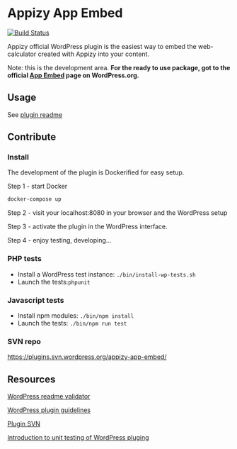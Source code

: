 # Appizy App Embed

[![Build Status](https://travis-ci.org/Appizy/appizy-app-embed.svg?branch=master)](https://travis-ci.org/Appizy/appizy-app-embed)

Appizy official WordPress plugin is the easiest way to embed the web-calculator created with Appizy into your content.

Note: this is the development area. **For the ready to use package, got to the official [App Embed](https://wordpress.org/plugins/appizy-app-embed/#description) page on WordPress.org.**

## Usage

See [plugin readme](src)

## Contribute

### Install

The development of the plugin is Dockerified for easy setup.

Step 1 - start Docker

```bash
docker-compose up
```

Step 2 - visit your localhost:8080 in your browser and the WordPress setup

Step 3 - activate the plugin in the WordPress interface.

Step 4 - enjoy testing, developing...

### PHP tests

* Install a WordPress test instance: `./bin/install-wp-tests.sh`
* Launch the tests:`phpunit`

### Javascript tests

* Install npm modules: `./bin/npm install`
* Launch the tests: `./bin/npm run test`

### SVN repo

https://plugins.svn.wordpress.org/appizy-app-embed/

## Resources

[WordPress readme validator](https://wordpress.org/plugins/developers/readme-validator/)

[WordPress plugin guidelines](https://developer.wordpress.org/plugins/wordpress-org/detailed-plugin-guidelines/)

[Plugin SVN](https://developer.wordpress.org/plugins/wordpress-org/how-to-use-subversion/)

[Introduction to unit testing of WordPress pluging](https://www.smashingmagazine.com/2017/12/automated-testing-wordpress-plugins-phpunit/)
